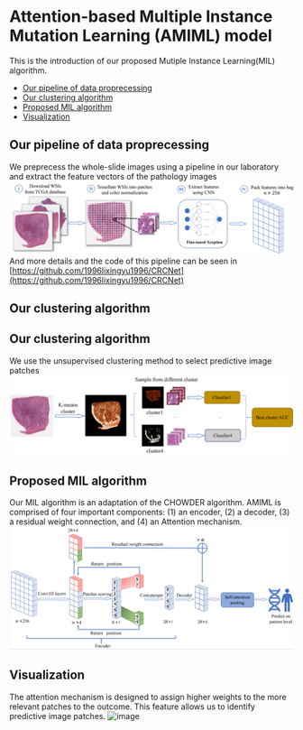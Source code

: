 #  Attention-based Multiple Instance Mutation Learning (AMIML) model
This is the introduction of our proposed Mutiple Instance Learning(MIL) algorithm.

* [Our pipeline of data proprecessing](Pipeline)
* [Our clustering algorithm](前端相关书籍)
* [Proposed MIL algorithm](cc相关书籍)
* [Visualization](cc相关书籍)


## Our pipeline of data proprecessing
We preprecess the whole-slide images using a pipeline in our laboratory and extract the feature vectors of the pathology images
![image](https://github.com/Boomwwe/AMIML/blob/main/Figure/Figure_1(a).png)
And more details and the code of this pipeline can be seen in [https://github.com/1996lixingyu1996/CRCNet](https://github.com/1996lixingyu1996/CRCNet)
## Our clustering algorithm

## Our clustering algorithm
We use the unsupervised clustering method to select predictive image patches
![image](https://github.com/Boomwwe/AMIML/blob/main/Figure/Figure_1(b).png)


## Proposed MIL algorithm
Our MIL algorithm is an adaptation of the CHOWDER algorithm. AMIML is comprised of four important components: (1) an encoder, (2) a decoder, (3) a residual
weight connection, and (4) an Attention mechanism.
![image](https://github.com/Boomwwe/AMIML/blob/main/Figure/Figure_1(c).png)

## Visualization
The attention mechanism is designed to assign higher weights to the more relevant patches to the outcome. This feature allows us to identify predictive image patches.
![image](https://github.com/Boomwwe/AMIML/blob/main/Figure/Figure_4.png)

